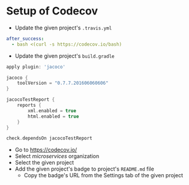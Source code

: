 
# Setup of Codecov

* Update the given project's  `.travis.yml`

```yml
after_success:
  - bash <(curl -s https://codecov.io/bash)
```

* Update the given project's  `build.gradle`

```groovy
apply plugin: 'jacoco'

jacoco {
    toolVersion = "0.7.7.201606060606"
}

jacocoTestReport {
    reports {
        xml.enabled = true
        html.enabled = true
    }
}

check.dependsOn jacocoTestReport
```

* Go to https://codecov.io/
* Select *microservices* organization
* Select the given project
* Add the given project's badge to project's `README.md` file
  * Copy the badge's URL from the Settings tab of the given project
